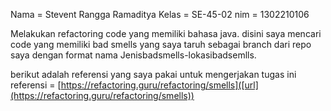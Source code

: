 Nama = Stevent Rangga Ramaditya
Kelas = SE-45-02
nim = 1302210106

Melakukan refactoring code yang memiliki bahasa java. disini saya mencari code yang memiliki bad smells yang saya taruh sebagai 
branch dari repo saya dengan format nama Jenisbadsmells-lokasibadsemlls.

berikut adalah referensi yang saya pakai untuk mengerjakan tugas ini 
referensi = [https://refactoring.guru/refactoring/smells]([url](https://refactoring.guru/refactoring/smells))
